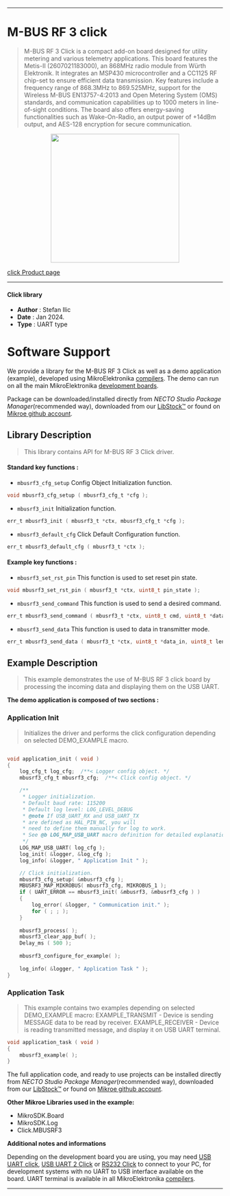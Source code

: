 
---
# M-BUS RF 3 click

> M-BUS RF 3 Click is a compact add-on board designed for utility metering and various telemetry applications. This board features the Metis-II (2607021183000), an 868MHz radio module from Würth Elektronik. It integrates an MSP430 microcontroller and a CC1125 RF chip-set to ensure efficient data transmission. Key features include a frequency range of 868.3MHz to 869.525MHz, support for the Wireless M-BUS EN13757-4:2013 and Open Metering System (OMS) standards, and communication capabilities up to 1000 meters in line-of-sight conditions. The board also offers energy-saving functionalities such as Wake-On-Radio, an output power of +14dBm output, and AES-128 encryption for secure communication.

<p align="center">
  <img src="https://download.mikroe.com/images/click_for_ide/mbusrf3_click.png" height=300px>
</p>

[click Product page](https://www.mikroe.com/m-bus-rf-3-click)

---


#### Click library

- **Author**        : Stefan Ilic
- **Date**          : Jan 2024.
- **Type**          : UART type


# Software Support

We provide a library for the M-BUS RF 3 Click
as well as a demo application (example), developed using MikroElektronika
[compilers](https://www.mikroe.com/necto-studio).
The demo can run on all the main MikroElektronika [development boards](https://www.mikroe.com/development-boards).

Package can be downloaded/installed directly from *NECTO Studio Package Manager*(recommended way), downloaded from our [LibStock&trade;](https://libstock.mikroe.com) or found on [Mikroe github account](https://github.com/MikroElektronika/mikrosdk_click_v2/tree/master/clicks).

## Library Description

> This library contains API for M-BUS RF 3 Click driver.

#### Standard key functions :

- `mbusrf3_cfg_setup` Config Object Initialization function.
```c
void mbusrf3_cfg_setup ( mbusrf3_cfg_t *cfg );
```

- `mbusrf3_init` Initialization function.
```c
err_t mbusrf3_init ( mbusrf3_t *ctx, mbusrf3_cfg_t *cfg );
```

- `mbusrf3_default_cfg` Click Default Configuration function.
```c
err_t mbusrf3_default_cfg ( mbusrf3_t *ctx );
```

#### Example key functions :

- `mbusrf3_set_rst_pin` This function is used to set reset pin state.
```c
void mbusrf3_set_rst_pin ( mbusrf3_t *ctx, uint8_t pin_state );
```

- `mbusrf3_send_command` This function is used to send a desired command.
```c
err_t mbusrf3_send_command ( mbusrf3_t *ctx, uint8_t cmd, uint8_t *data_in, uint8_t len );
```

- `mbusrf3_send_data` This function is used to data in transmitter mode.
```c
err_t mbusrf3_send_data ( mbusrf3_t *ctx, uint8_t *data_in, uint8_t len );
```

## Example Description

> This example demonstrates the use of M-BUS RF 3 click board by processing
  the incoming data and displaying them on the USB UART.

**The demo application is composed of two sections :**

### Application Init

> Initializes the driver and performs the click configuration depending on selected DEMO_EXAMPLE macro.

```c

void application_init ( void ) 
{
    log_cfg_t log_cfg;  /**< Logger config object. */
    mbusrf3_cfg_t mbusrf3_cfg;  /**< Click config object. */

    /** 
     * Logger initialization.
     * Default baud rate: 115200
     * Default log level: LOG_LEVEL_DEBUG
     * @note If USB_UART_RX and USB_UART_TX 
     * are defined as HAL_PIN_NC, you will 
     * need to define them manually for log to work. 
     * See @b LOG_MAP_USB_UART macro definition for detailed explanation.
     */
    LOG_MAP_USB_UART( log_cfg );
    log_init( &logger, &log_cfg );
    log_info( &logger, " Application Init " );

    // Click initialization.
    mbusrf3_cfg_setup( &mbusrf3_cfg );
    MBUSRF3_MAP_MIKROBUS( mbusrf3_cfg, MIKROBUS_1 );
    if ( UART_ERROR == mbusrf3_init( &mbusrf3, &mbusrf3_cfg ) ) 
    {
        log_error( &logger, " Communication init." );
        for ( ; ; );
    }
    
    mbusrf3_process( );
    mbusrf3_clear_app_buf( );
    Delay_ms ( 500 );
   
    mbusrf3_configure_for_example( );
    
    log_info( &logger, " Application Task " );
}

```

### Application Task

> This example contains two examples depending on selected DEMO_EXAMPLE macro:
 > EXAMPLE_TRANSMIT - Device is sending MESSAGE data to be read by receiver.
 > EXAMPLE_RECEIVER - Device is reading transmitted message, and display it on USB UART terminal.

```c
void application_task ( void ) 
{
    mbusrf3_example( );
}

```

The full application code, and ready to use projects can be installed directly from *NECTO Studio Package Manager*(recommended way), downloaded from our [LibStock&trade;](https://libstock.mikroe.com) or found on [Mikroe github account](https://github.com/MikroElektronika/mikrosdk_click_v2/tree/master/clicks).

**Other Mikroe Libraries used in the example:**

- MikroSDK.Board
- MikroSDK.Log
- Click.MBUSRF3

**Additional notes and informations**

Depending on the development board you are using, you may need
[USB UART click](https://www.mikroe.com/usb-uart-click),
[USB UART 2 Click](https://www.mikroe.com/usb-uart-2-click) or
[RS232 Click](https://www.mikroe.com/rs232-click) to connect to your PC, for
development systems with no UART to USB interface available on the board. UART
terminal is available in all MikroElektronika
[compilers](https://shop.mikroe.com/compilers).

---
